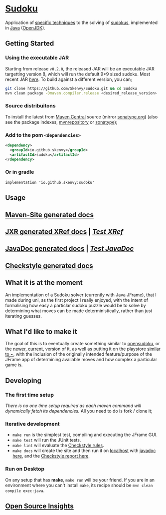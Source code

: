 # [Sudoku](https://github.com/Skenvy/Sudoku)
Application of [specific techniques](https://sudoku.com/sudoku-rules/) to the solving of [sudokus](https://en.wikipedia.org/wiki/Sudoku), implemented in [Java](https://www.java.com/) ([OpenJDK](https://openjdk.org/)).
## Getting Started
### Using the executable JAR
[latest-jar]: https://repo1.maven.org/maven2/io/github/skenvy/sudoku/0.2.0/sudoku-0.2.0.jar
Starting from release `v0.2.0`, the released JAR will be an executable JAR targetting version 8, which will run the default 9*9 sized sudoku. Most recent JAR [_here_][latest-jar]. To build against a different version, you can;
```sh
git clone https://github.com/Skenvy/Sudoku.git && cd Sudoku
mvn clean package -Dmaven.compiler.release <desired_release_version>
```
### Source distribuitons
To install the latest from [Maven Central](https://repo1.maven.org/maven2/io/github/skenvy/sudoku/) source (mirror [sonatype.org](https://s01.oss.sonatype.org/content/repositories/releases/io/github/skenvy/sudoku/)) (also see the package indexes, [mvnrepository](https://mvnrepository.com/artifact/io.github.skenvy/sudoku) or [sonatype](https://search.maven.org/artifact/io.github.skenvy/sudoku));
### Add to the pom `<dependencies>`
```xml
<dependency>
  <groupId>io.github.skenvy</groupId>
  <artifactId>sudoku</artifactId>
</dependency>
```
### Or in gradle
```
implementation 'io.github.skenvy:sudoku'
```
## Usage
<TODO>

## [Maven-Site generated docs](https://skenvy.github.io/Sudoku/)
## [JXR generated XRef docs](https://skenvy.github.io/Sudoku/xref/index.html) | [_Test XRef_](https://skenvy.github.io/Sudoku/xref-test/index.html)
## [JavaDoc generated docs](https://skenvy.github.io/Sudoku/apidocs/io/github/skenvy/package-summary.html) | [_Test JavaDoc_](https://skenvy.github.io/Sudoku/testapidocs/io/github/skenvy/package-summary.html)
## [Checkstyle generated docs](https://skenvy.github.io/Sudoku/checkstyle.html)
## What it is at the moment
An implementation of a Sudoku solver (currently with Java JFrame), that I made during uni, as the first project I really enjoyed, with the intent of formalising how easy a particlar sudoku puzzle would be to solve by determining what moves can be made deterministically, rather than just iterating guesses.
## What I'd like to make it
The goal of this is to eventually create something similar to [opensudoku](https://github.com/romario333/opensudoku), or the [newer, current](https://github.com/ogarcia/opensudoku), version of it, as well as putting it on the playstore [similar to ~](https://play.google.com/store/apps/details?id=org.moire.opensudoku), with the inclusion of the originally intended feature/purpose of the JFrame app of determining available moves and how complex a particular game is.
## Developing
### The first time setup
_There is no one time setup required as each maven command will dynamically fetch its dependencies._ All you need to do is fork / clone it;
### Iterative development
* `make run` is the simplest test, compiling and executing the JFrame GUI.
* `make test` will run the JUnit tests.
* `make lint` will evaluate the [Checkstyle rules](https://github.com/Skenvy/Sudoku/blob/main/checkstyle.xml).
* `make docs` will create the site and then run it on [localhost](http://localhost:8080) with [javadoc here](http://localhost:8080/apidocs/io/github/skenvy/package-summary.html), and the [Checkstyle report here](http://localhost:8080/checkstyle.html).
### Run on Desktop
On any setup that has **make**, `make run` will be your friend. If you are in an environment where you can't install `make`, its recipe should be `mvn clean compile exec:java`.
## [Open Source Insights](https://deps.dev/maven/io.github.skenvy%3Asudoku)
